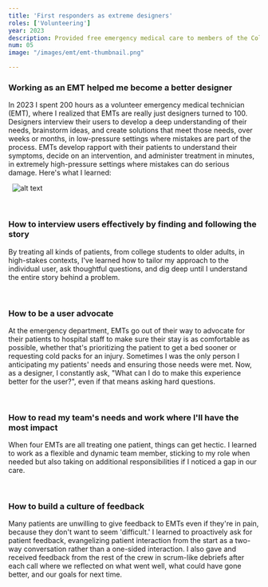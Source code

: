 ```yaml
---
title: 'First responders as extreme designers'
roles: ['Volunteering']
year: 2023
description: Provided free emergency medical care to members of the Columbia University and Morningside Heights community, including intervention decision, administration of intervention, and transport. Volunteered 200 total hours and learned how to become a better user researcher.
num: 05
image: "/images/emt/emt-thumbnail.png"

---
```


### Working as an EMT helped me become a better designer 

In 2023 I spent 200 hours as a volunteer emergency medical technician (EMT), where I realized that EMTs are really just designers turned to 100. Designers interview their users to develop a deep understanding of their needs, brainstorm ideas, and create solutions that meet those needs,  over weeks or months, in low-pressure settings where mistakes are part of the process. EMTs develop rapport with their patients to understand their symptoms, decide on an intervention, and administer treatment in minutes, in extremely high-pressure settings where mistakes can do serious damage. Here's what I learned:

&nbsp;
![alt text](/images/emt/image.png)

&nbsp;

### How to interview users effectively by finding and following the story

By treating all kinds of patients, from college students to older adults, in high-stakes contexts, I've learned how to tailor my approach to the individual user, ask thoughtful questions, and dig deep until I understand the entire story behind a problem.

&nbsp;

### How to be a user advocate

At the emergency department, EMTs go out of their way to advocate for their patients to hospital staff to make sure their stay is as comfortable as possible, whether that's prioritizing the patient to get a bed sooner or requesting cold packs for an injury. Sometimes I was the only person I anticipating my patients' needs and ensuring those needs were met. Now, as a designer, I constantly ask, "What can I do to make this experience better for the user?", even if that means asking hard questions.

&nbsp;

### How to read my team's needs and work where I'll have the most impact

When four EMTs are all treating one patient, things can get hectic. I learned to work as a flexible and dynamic team member, sticking to my role when needed but also taking on additional responsibilities if I noticed a gap in our care.

&nbsp;

### How to build a culture of feedback

Many patients are unwilling to give feedback to EMTs even if they're in pain, because they don't want to seem 'difficult.' I learned to proactively ask for patient feedback, evangelizing patient interaction from the start as a two-way conversation rather than a one-sided interaction. I also gave and received feedback from the rest of the crew in scrum-like debriefs after each call where we reflected on what went well, what could have gone better, and our goals for next time.
